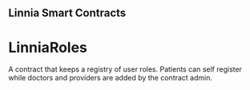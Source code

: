 Linnia Smart Contracts
---
# LinniaRoles
A contract that keeps a registry of user roles. Patients can self register while doctors and providers are added by the contract admin.
